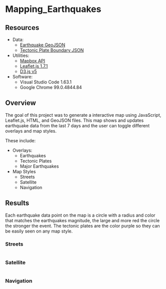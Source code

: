 # Mapping_Earthquakes

## Resources
*   Data:
    *   [Earthquake GeoJSON ](https://earthquake.usgs.gov/earthquakes/feed/v1.0/summary/4.5_week.geojson)
    *   [Tectonic Plate Boundary JSON](https://raw.githubusercontent.com/fraxen/tectonicplates/master/GeoJSON/PB2002_boundaries.json)
*   Utilities:
    *   [Mapbox API](https://www.mapbox.com/)
    *   [Leaflet.js 1.7.1](https://leafletjs.com/SlavaUkraini/index.html)
    *   [D3.js v5](https://d3js.org/)
*   Software:
    *   Visual Studio Code 1.63.1
    *   Google Chrome 99.0.4844.84

## Overview
The goal of this project was to generate a interactive map using JavaScript, Leaflet.js, HTML, and GeoJSON files. This map shows and updates earthquake data from the last 7 days and the user can toggle different overlays and map styles. 

These include:
*   Overlays:
    *   Earthquakes
    *   Tectonic Plates
    *   Major Earthquakes
*   Map Styles
    *   Streets
    *   Satellite
    *   Navigation

## Results

Each earthquake data point on the map is a circle with a radius and color that matches the earthquakes magnitude, the large and more red the circle the stronger the event. The tectonic plates are the color purple so they can be easily seen on any map style.

### Streets

![]()

### Satellite

![]()

### Navigation

![]()